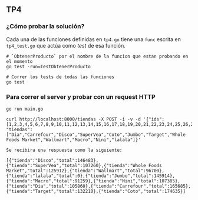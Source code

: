 ## TP4

### ¿Cómo probar la solución?
Cada una de las funciones definidas en `tp4.go` tiene una `func` escrita en `tp4_test.go` que actúa como *test* de esa función.  

```
# `ObtenerProducto` por el nombre de la funcion que estan probando en el momento
go test -run=TestObtenerProducto

# Correr los tests de todas las funciones
go test
```


### Para correr el server y probar con un request HTTP

```
go run main.go

curl http://localhost:8000/tiendas -X POST -i -v -d '{"ids": [1,2,3,4,5,6,7,8,9,10,11,12,13,14,15,16,17,18,19,20,21,22,23,24,25,26,27,28,29,30], "tiendas": ["Dia","Carrefour","Disco","SuperVea","Coto","Jumbo","Target","Whole Foods Market","Wallmart","Macro","Nini","lalala"]}'

Se recibira una respuesta como la siguiente:

[{"tienda":"Disco","total":146483},{"tienda":"SuperVea","total":107260},{"tienda":"Whole Foods Market","total":125912},{"tienda":"Wallmart","total":96700},{"tienda":"lalala","total":0},{"tienda":"Jumbo","total":145914},{"tienda":"Macro","total":91259},{"tienda":"Nini","total":107385},{"tienda":"Dia","total":105860},{"tienda":"Carrefour","total":165685},{"tienda":"Target","total":132210},{"tienda":"Coto","total":174635}]
```
